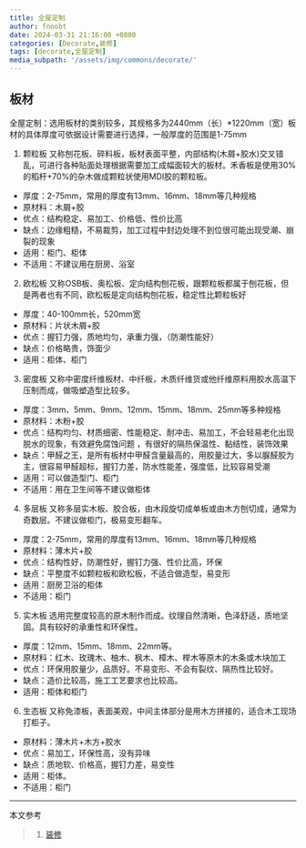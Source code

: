 ```yaml
---
title: 全屋定制
author: fnoobt
date: 2024-03-31 21:16:00 +0800
categories: [Decorate,装修]
tags: [decorate,全屋定制]
media_subpath: '/assets/img/commons/decorate/'
---
```


## 板材
全屋定制：选用板材的类别较多，其规格多为2440mm（长）*1220mm（宽）板材的具体厚度可依据设计需要进行选择，一般厚度的范围是1-75mm

1. 颗粒板
又称刨花板、碎料板，板材表面平整，内部结构(木屑+胶水)交叉错乱，可进行各种贴面处理根据需要加工成幅面较大的板材。禾香板是使用30%的稻杆+70%的杂木做成颗粒状使用MDI胶的颗粒板。
- 厚度：2-75mm，常用的厚度有13mm、16mm、18mm等几种规格
- 原材料：木屑+胶
- 优点：结构稳定、易加工、价格低、性价比高
- 缺点：边缘粗糙，不易裁剪，加工过程中封边处理不到位很可能出现受潮、崩裂的现象
- 适用：柜门、柜体
- 不适用：不建议用在厨房、浴室

2. 欧松板
又称OSB板、奥松板、定向结构刨花板，跟颗粒板都属于刨花板，但是两者也有不同，欧松板是定向结构刨花板，稳定性比颗粒板好
- 厚度：40-100mm长，520mm宽
- 原材料：片状木屑+胶
- 优点：握钉力强，质地均匀，承重力强，（防潮性能好）
- 缺点：价格略贵，饰面少
- 适用：柜体、柜门

3. 密度板
又称中密度纤维板材、中纤板，木质纤维货或他纤维原料用胶水高温下压制而成，做吸塑造型比较多。
- 厚度：3mm、5mm、9mm、12mm、15mm、18mm、25mm等多种规格
- 原材料：木粉+胶
- 优点：结构均匀、材质细密、性能稳定、耐冲击、易加工，不会轻易老化出现脱水的现象，有效避免腐蚀问题
，有很好的隔热保温性、黏结性，装饰效果
- 缺点：甲醛之王，是所有板材中甲醛含量最高的，用胶量过大，多以脲醛胶为主，很容易甲醛超标，握钉力差，防水性能差，强度低，比较容易受潮
- 适用：可以做造型门、柜门
- 不适用：用在卫生间等不建议做柜体

4. 多层板
又称多层实木板、胶合板，由木段旋切成单板或由木方刨切成，通常为奇数层。不建议做柜门，极易变形翻车。
- 厚度：2-75mm，常用的厚度有13mm、16mm、18mm等几种规格
- 原材料：薄木片+胶
- 优点：结构性好，防潮性好，握钉力强、性价比高，环保
- 缺点：平整度不如颗粒板和欧松板，不适合做造型，易变形
- 适用：厨房卫浴的柜体
- 不适用：柜门

5. 实木板
选用完整度较高的原木制作而成。纹理自然清晰，色泽舒适，质地坚固。具有较好的承重性和环保性。
- 厚度：12mm、15mm、18mm、22mm等。
- 原材料：红木、玫瑰木、柚木、枫木、樟木、榉木等原木的木条或木块加工
- 优点：环保用胶量少，品质好。不易变形、不会有裂纹、隔热性比较好。
- 缺点：造价比较高，施工工艺要求也比较高。
- 适用：柜体和柜门

6. 生态板
又称免漆板，表面美观，中间主体部分是用木方拼接的，适合木工现场打柜子。
- 原材料：薄木片+木方+胶水
- 优点：易加工，环保性高，没有异味
- 缺点：质地软、价格高，握钉力差，易变性
- 适用：柜体。
- 不适用：柜门

****

本文参考

> 1. [装修](https://fnoobt.github.io/posts/decorate-start/)